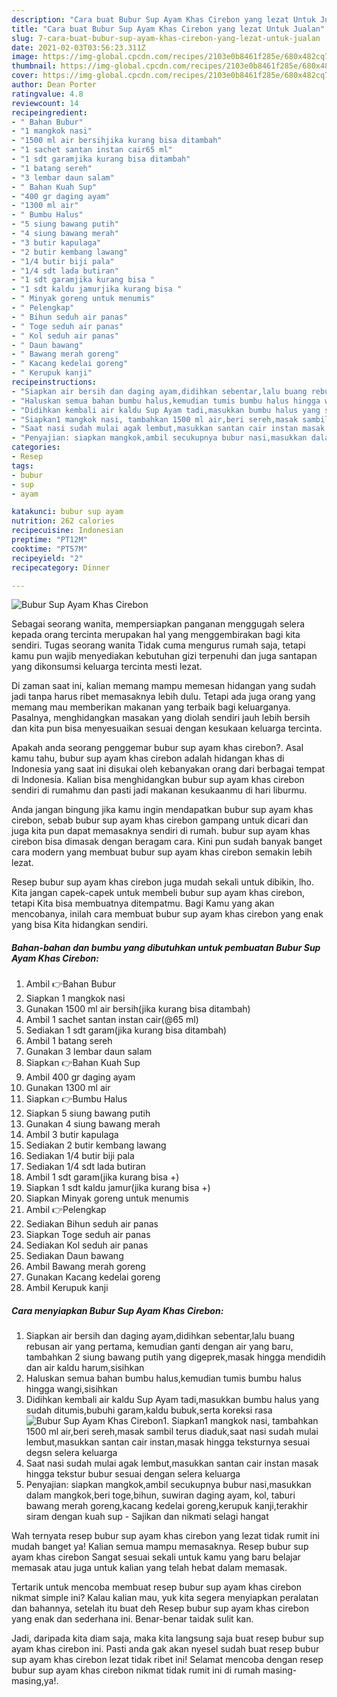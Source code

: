```yaml
---
description: "Cara buat Bubur Sup Ayam Khas Cirebon yang lezat Untuk Jualan"
title: "Cara buat Bubur Sup Ayam Khas Cirebon yang lezat Untuk Jualan"
slug: 7-cara-buat-bubur-sup-ayam-khas-cirebon-yang-lezat-untuk-jualan
date: 2021-02-03T03:56:23.311Z
image: https://img-global.cpcdn.com/recipes/2103e0b8461f285e/680x482cq70/bubur-sup-ayam-khas-cirebon-foto-resep-utama.jpg
thumbnail: https://img-global.cpcdn.com/recipes/2103e0b8461f285e/680x482cq70/bubur-sup-ayam-khas-cirebon-foto-resep-utama.jpg
cover: https://img-global.cpcdn.com/recipes/2103e0b8461f285e/680x482cq70/bubur-sup-ayam-khas-cirebon-foto-resep-utama.jpg
author: Dean Porter
ratingvalue: 4.8
reviewcount: 14
recipeingredient:
- " Bahan Bubur"
- "1 mangkok nasi"
- "1500 ml air bersihjika kurang bisa ditambah"
- "1 sachet santan instan cair65 ml"
- "1 sdt garamjika kurang bisa ditambah"
- "1 batang sereh"
- "3 lembar daun salam"
- " Bahan Kuah Sup"
- "400 gr daging ayam"
- "1300 ml air"
- " Bumbu Halus"
- "5 siung bawang putih"
- "4 siung bawang merah"
- "3 butir kapulaga"
- "2 butir kembang lawang"
- "1/4 butir biji pala"
- "1/4 sdt lada butiran"
- "1 sdt garamjika kurang bisa "
- "1 sdt kaldu jamurjika kurang bisa "
- " Minyak goreng untuk menumis"
- " Pelengkap"
- " Bihun seduh air panas"
- " Toge seduh air panas"
- " Kol seduh air panas"
- " Daun bawang"
- " Bawang merah goreng"
- " Kacang kedelai goreng"
- " Kerupuk kanji"
recipeinstructions:
- "Siapkan air bersih dan daging ayam,didihkan sebentar,lalu buang rebusan air yang pertama, kemudian ganti dengan air yang baru, tambahkan 2 siung bawang putih yang digeprek,masak hingga mendidih dan air kaldu harum,sisihkan"
- "Haluskan semua bahan bumbu halus,kemudian tumis bumbu halus hingga wangi,sisihkan"
- "Didihkan kembali air kaldu Sup Ayam tadi,masukkan bumbu halus yang sudah ditumis,bubuhi garam,kaldu bubuk,serta koreksi rasa"
- "Siapkan1 mangkok nasi, tambahkan 1500 ml air,beri sereh,masak sambil terus diaduk,saat nasi sudah mulai lembut,masukkan santan cair instan,masak hingga teksturnya sesuai degsn selera keluarga"
- "Saat nasi sudah mulai agak lembut,masukkan santan cair instan masak hingga tekstur bubur sesuai dengan selera keluarga"
- "Penyajian: siapkan mangkok,ambil secukupnya bubur nasi,masukkan dalam mangkok,beri toge,bihun, suwiran daging ayam, kol, taburi bawang merah goreng,kacang kedelai goreng,kerupuk kanji,terakhir siram dengan kuah sup Sajikan dan nikmati selagi hangat"
categories:
- Resep
tags:
- bubur
- sup
- ayam

katakunci: bubur sup ayam 
nutrition: 262 calories
recipecuisine: Indonesian
preptime: "PT12M"
cooktime: "PT57M"
recipeyield: "2"
recipecategory: Dinner

---
```



![Bubur Sup Ayam Khas Cirebon](https://img-global.cpcdn.com/recipes/2103e0b8461f285e/680x482cq70/bubur-sup-ayam-khas-cirebon-foto-resep-utama.jpg)

Sebagai seorang wanita, mempersiapkan panganan menggugah selera kepada orang tercinta merupakan hal yang menggembirakan bagi kita sendiri. Tugas seorang  wanita Tidak cuma mengurus rumah saja, tetapi kamu pun wajib menyediakan kebutuhan gizi terpenuhi dan juga santapan yang dikonsumsi keluarga tercinta mesti lezat.

Di zaman  saat ini, kalian memang mampu memesan hidangan yang sudah jadi tanpa harus ribet memasaknya lebih dulu. Tetapi ada juga orang yang memang mau memberikan makanan yang terbaik bagi keluarganya. Pasalnya, menghidangkan masakan yang diolah sendiri jauh lebih bersih dan kita pun bisa menyesuaikan sesuai dengan kesukaan keluarga tercinta. 



Apakah anda seorang penggemar bubur sup ayam khas cirebon?. Asal kamu tahu, bubur sup ayam khas cirebon adalah hidangan khas di Indonesia yang saat ini disukai oleh kebanyakan orang dari berbagai tempat di Indonesia. Kalian bisa menghidangkan bubur sup ayam khas cirebon sendiri di rumahmu dan pasti jadi makanan kesukaanmu di hari liburmu.

Anda jangan bingung jika kamu ingin mendapatkan bubur sup ayam khas cirebon, sebab bubur sup ayam khas cirebon gampang untuk dicari dan juga kita pun dapat memasaknya sendiri di rumah. bubur sup ayam khas cirebon bisa dimasak dengan beragam cara. Kini pun sudah banyak banget cara modern yang membuat bubur sup ayam khas cirebon semakin lebih lezat.

Resep bubur sup ayam khas cirebon juga mudah sekali untuk dibikin, lho. Kita jangan capek-capek untuk membeli bubur sup ayam khas cirebon, tetapi Kita bisa membuatnya ditempatmu. Bagi Kamu yang akan mencobanya, inilah cara membuat bubur sup ayam khas cirebon yang enak yang bisa Kita hidangkan sendiri.

<!--inarticleads1-->

##### Bahan-bahan dan bumbu yang dibutuhkan untuk pembuatan Bubur Sup Ayam Khas Cirebon:

1. Ambil  👉Bahan Bubur
1. Siapkan 1 mangkok nasi
1. Gunakan 1500 ml air bersih(jika kurang bisa ditambah)
1. Ambil 1 sachet santan instan cair(@65 ml)
1. Sediakan 1 sdt garam(jika kurang bisa ditambah)
1. Ambil 1 batang sereh
1. Gunakan 3 lembar daun salam
1. Siapkan  👉Bahan Kuah Sup
1. Ambil 400 gr daging ayam
1. Gunakan 1300 ml air
1. Siapkan  👉Bumbu Halus
1. Siapkan 5 siung bawang putih
1. Gunakan 4 siung bawang merah
1. Ambil 3 butir kapulaga
1. Sediakan 2 butir kembang lawang
1. Sediakan 1/4 butir biji pala
1. Sediakan 1/4 sdt lada butiran
1. Ambil 1 sdt garam(jika kurang bisa +)
1. Siapkan 1 sdt kaldu jamur(jika kurang bisa +)
1. Siapkan  Minyak goreng untuk menumis
1. Ambil  👉Pelengkap
1. Sediakan  Bihun seduh air panas
1. Siapkan  Toge seduh air panas
1. Sediakan  Kol seduh air panas
1. Sediakan  Daun bawang
1. Ambil  Bawang merah goreng
1. Gunakan  Kacang kedelai goreng
1. Ambil  Kerupuk kanji




<!--inarticleads2-->

##### Cara menyiapkan Bubur Sup Ayam Khas Cirebon:

1. Siapkan air bersih dan daging ayam,didihkan sebentar,lalu buang rebusan air yang pertama, kemudian ganti dengan air yang baru, tambahkan 2 siung bawang putih yang digeprek,masak hingga mendidih dan air kaldu harum,sisihkan
1. Haluskan semua bahan bumbu halus,kemudian tumis bumbu halus hingga wangi,sisihkan
1. Didihkan kembali air kaldu Sup Ayam tadi,masukkan bumbu halus yang sudah ditumis,bubuhi garam,kaldu bubuk,serta koreksi rasa
<img src="//assets-global.cpcdn.com/assets/icons/button_play-2c75c40dde080a61004c1f40b05d8f140eaff45d7e9e6481dc71c63d2e7c4909.png" alt="Bubur Sup Ayam Khas Cirebon">1. Siapkan1 mangkok nasi, tambahkan 1500 ml air,beri sereh,masak sambil terus diaduk,saat nasi sudah mulai lembut,masukkan santan cair instan,masak hingga teksturnya sesuai degsn selera keluarga
1. Saat nasi sudah mulai agak lembut,masukkan santan cair instan masak hingga tekstur bubur sesuai dengan selera keluarga
1. Penyajian: siapkan mangkok,ambil secukupnya bubur nasi,masukkan dalam mangkok,beri toge,bihun, suwiran daging ayam, kol, taburi bawang merah goreng,kacang kedelai goreng,kerupuk kanji,terakhir siram dengan kuah sup - Sajikan dan nikmati selagi hangat




Wah ternyata resep bubur sup ayam khas cirebon yang lezat tidak rumit ini mudah banget ya! Kalian semua mampu memasaknya. Resep bubur sup ayam khas cirebon Sangat sesuai sekali untuk kamu yang baru belajar memasak atau juga untuk kalian yang telah hebat dalam memasak.

Tertarik untuk mencoba membuat resep bubur sup ayam khas cirebon nikmat simple ini? Kalau kalian mau, yuk kita segera menyiapkan peralatan dan bahannya, setelah itu buat deh Resep bubur sup ayam khas cirebon yang enak dan sederhana ini. Benar-benar taidak sulit kan. 

Jadi, daripada kita diam saja, maka kita langsung saja buat resep bubur sup ayam khas cirebon ini. Pasti anda gak akan nyesel sudah buat resep bubur sup ayam khas cirebon lezat tidak ribet ini! Selamat mencoba dengan resep bubur sup ayam khas cirebon nikmat tidak rumit ini di rumah masing-masing,ya!.

